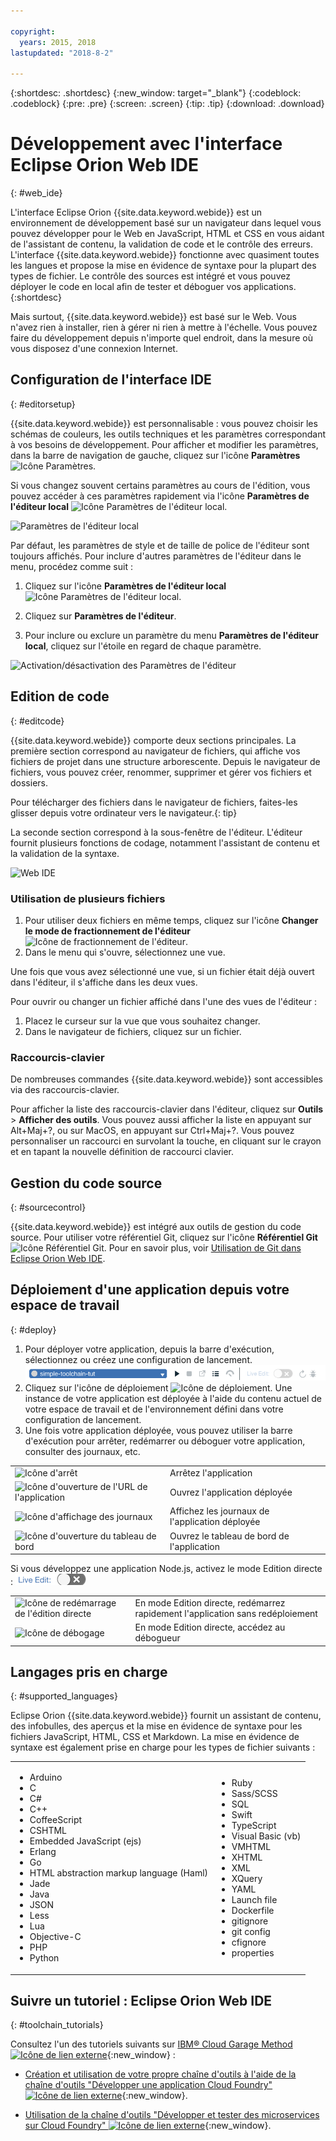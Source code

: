 ```yaml
---

copyright:
  years: 2015, 2018
lastupdated: "2018-8-2"

---
```


{:shortdesc: .shortdesc}
{:new_window: target="_blank"}
{:codeblock: .codeblock}
{:pre: .pre}
{:screen: .screen}
{:tip: .tip}
{:download: .download}

# Développement avec l'interface Eclipse Orion Web IDE
{: #web_ide}

L'interface Eclipse Orion {{site.data.keyword.webide}} est un environnement de développement basé sur un navigateur dans lequel vous pouvez développer pour le Web en JavaScript, HTML et CSS en vous aidant de l'assistant de contenu, la validation de code et le contrôle des erreurs. L'interface {{site.data.keyword.webide}} fonctionne avec quasiment toutes les langues et propose la mise en évidence de syntaxe pour la plupart des types de fichier. Le contrôle des sources est intégré et vous pouvez déployer le code en local afin de tester et déboguer vos applications.
{:shortdesc}

Mais surtout, {{site.data.keyword.webide}} est basé sur le Web. Vous n'avez rien à installer, rien à gérer ni rien à mettre à l'échelle. Vous pouvez faire du développement depuis n'importe quel endroit, dans la mesure où vous disposez d'une connexion Internet.

## Configuration de l'interface IDE
{: #editorsetup}

{{site.data.keyword.webide}} est personnalisable : vous pouvez choisir les schémas de couleurs, les outils techniques et les paramètres correspondant à vos besoins de développement. Pour afficher et modifier les paramètres, dans la barre de navigation de gauche, cliquez sur l'icône **Paramètres** <img class="inline" src="images/webide_settings_icon_light_small.png"  alt="Icône Paramètres">.

Si vous changez souvent certains paramètres au cours de l'édition, vous pouvez accéder à ces paramètres rapidement via l'icône **Paramètres de l'éditeur local**
<img class="inline" src="images/webide_local_settings_icon_light_small.png"  alt="Icône Paramètres de l'éditeur local">.

![Paramètres de l'éditeur local](images/webide_local_editor_settings_light.png)

Par défaut, les paramètres de style et de taille de police de l'éditeur sont toujours affichés. Pour inclure d'autres paramètres de l'éditeur dans le menu, procédez comme suit :

1. Cliquez sur l'icône **Paramètres de l'éditeur local** <img class="inline" src="images/webide_local_settings_icon_light_small.png"  alt="Icône Paramètres de l'éditeur local">.

2. Cliquez sur **Paramètres de l'éditeur**.

3. Pour inclure ou exclure un paramètre du menu **Paramètres de l'éditeur local**, cliquez sur l'étoile en regard de chaque paramètre.

![Activation/désactivation des Paramètres de l'éditeur](images/webide_editor_settings_toggle_light.png)


## Edition de code
{: #editcode}

{{site.data.keyword.webide}} comporte deux sections principales. La première section correspond au navigateur de fichiers, qui affiche vos fichiers de projet dans une structure arborescente. Depuis le navigateur de fichiers, vous pouvez créer, renommer, supprimer et gérer vos fichiers et dossiers.

Pour télécharger des fichiers dans le navigateur de fichiers, faites-les glisser depuis votre ordinateur vers le navigateur.{: tip}

La seconde section correspond à la sous-fenêtre de l'éditeur. L'éditeur fournit plusieurs fonctions de codage, notamment l'assistant de contenu et la validation de la syntaxe.

![Web IDE](images/webide_light.png)

### Utilisation de plusieurs fichiers
1. Pour utiliser deux fichiers en même temps, cliquez sur l'icône **Changer le mode de fractionnement de l'éditeur**
<img class="inline" src="images/webide_split_editor_icon_light_small.png"  alt="Icône de fractionnement de l'éditeur">.
2. Dans le menu qui s'ouvre, sélectionnez une vue.

 Une fois que vous avez sélectionné une vue, si un fichier était déjà ouvert dans l'éditeur, il s'affiche dans les deux vues.

 Pour ouvrir ou changer un fichier affiché dans l'une des vues de l'éditeur :
 1. Placez le curseur sur la vue que vous souhaitez changer.
 2. Dans le navigateur de fichiers, cliquez sur un fichier.

### Raccourcis-clavier
De nombreuses commandes {{site.data.keyword.webide}} sont accessibles via des raccourcis-clavier.

Pour afficher la liste des raccourcis-clavier dans l'éditeur, cliquez sur **Outils** > **Afficher des outils**. Vous pouvez aussi afficher la liste en appuyant sur Alt+Maj+?, ou sur MacOS, en appuyant sur Ctrl+Maj+?. Vous pouvez personnaliser un raccourci en survolant la touche, en cliquant sur le crayon et en tapant la nouvelle définition de raccourci clavier.

## Gestion du code source
{: #sourcecontrol}

{{site.data.keyword.webide}} est intégré aux outils de gestion du code source. Pour utiliser votre référentiel Git, cliquez sur l'icône **Référentiel Git**
<img class="inline" src="images/webide_git_icon_light_small.png"  alt="Icône Référentiel Git">.  Pour en savoir plus, voir [Utilisation de Git dans Eclipse Orion Web IDE](/docs/services/ContinuousDelivery/git_web_ide.html#git_web_ide).

## Déploiement d'une application depuis votre espace de travail
{: #deploy}

1. Pour déployer votre application, depuis la barre d'exécution, sélectionnez ou créez une configuration de lancement.
   ![Barre d'exécution](images/webide_runbar_light.png)   
1. Cliquez sur l'icône de déploiement <img class="inline" src="images/webide_deploy_button_light_small.png"  alt="Icône de déploiement">. Une instance de votre application est déployée à l'aide du contenu actuel de votre espace de travail et de l'environnement défini dans votre configuration de lancement.
2. Une fois votre application déployée, vous pouvez utiliser la barre d'exécution pour arrêter, redémarrer ou déboguer votre application, consulter des journaux, etc.

<table role="presentation">
<tr><td><img src="./images/stop_button.png"  alt="Icône d'arrêt"></td><td>Arrêtez l'application</td></tr>
<tr><td> <img src="./images/open_app_url.png"  alt="Icône d'ouverture de l'URL de l'application"></td><td> Ouvrez l'application déployée</td></tr>
<tr><td><img src="./images/view_logs.png"  alt="Icône d'affichage des journaux"></td><td>Affichez les journaux de l'application déployée</td></tr>
<tr><td><img src="./images/open_dashboard.png"  alt="Icône d'ouverture du tableau de bord"></td><td>Ouvrez le tableau de bord de l'application</td></tr>
</table>

Si vous développez une application Node.js, activez le mode Edition directe : <img  src="./images/enable_live_edit.png"  alt="Curseur d'activation de l'édition directe">

<table role="presentation"><tr><td><img src="./images/live_edit_restart.png"  alt="Icône de redémarrage de l'édition directe"></td><td>En mode Edition directe, redémarrez rapidement l'application sans redéploiement</td></tr>
<tr><td> <img src="./images/debug_icon.png"  alt="Icône de débogage"></td>
<td>En mode Edition directe, accédez au débogueur
</td></tr>
</table>

<!-- 3/6/2016: bl commands don't work with V2/CD
## Editing outside of the {{site.data.keyword.webide}}
{: #editlocal}

To use an editor besides the {{site.data.keyword.webide}}, set up {{site.data.keyword.Bluemix_live}} so that you can work directly with your project files in any tool. {{site.data.keyword.Bluemix_live_notm}} is a command-line application that synchronizes the changes in your local file system with your cloud workspace in {{site.data.keyword.Bluemix_short}}.

### Before you begin

Download and install the [{{site.data.keyword.Bluemix_live_notm}} command-line interface ![External link icon](../../icons/launch-glyph.svg "External link icon")](http://livesyncdownload.ng.bluemix.net){: new_window}.

### Synchronizing your local environment with {{site.data.keyword.Bluemix_notm}}
{: #edit_local_download}

1. Open a command-line window.
2. Sign in to {{site.data.keyword.Bluemix_notm}}:

	```
	bl login
	```
	{: pre}

3. When you are prompted, enter your IBMid and password.
4. View a list of your {{site.data.keyword.Bluemix_notm}} projects:

	```
	bl projects
	```
	{: pre}

4. Synchronize your local environment with your project on {{site.data.keyword.Bluemix_notm}}:

	```
	bl sync projectName
	```
	{: pre}

where `projectName` is your {{site.data.keyword.Bluemix_notm}} app's name.

When you are finished editing, enter `q` to end synchronization.

### Enabling the Desktop Sync feature to edit code locally

The Desktop Sync feature is like Live Edit mode for the command line. You need the Desktop Sync feature to debug on the command line.
1. In another command-line window, enable the Desktop Sync feature:

	```
	cd localDirectory
	bl start
	```
	{: codeblock}

2. Use the launch configuration that you created in the {{site.data.keyword.webide}}. After you select the launch configuration, the Desktop Sync feature is enabled in your local environment. In the command-line window that you just opened, you can view the app's URL, the debug URL, the manage URL, and view the {{site.data.keyword.Bluemix_live_notm}} state.

3. Refresh the browser and verify that you can see the changes that you saved to static files in the local workspace.

### Disabling the Desktop Sync feature

1. In the second command-line window, enter `bl stop`.
2. In the first command-line window, enter `q`.

-->

## Langages pris en charge
{: #supported_languages}

Eclipse Orion {{site.data.keyword.webide}} fournit un assistant de contenu, des infobulles, des aperçus et la mise en évidence de syntaxe pour les fichiers JavaScript, HTML, CSS et Markdown. La mise en évidence de syntaxe est également prise en charge pour les types de fichier suivants :

<table role="presentation">
<tr>
<td>
<ul><li>Arduino
</li><li>C</li>
<li>C#
</li><li>C++
</li><li>CoffeeScript
</li><li>CSHTML
</li><li>Embedded JavaScript (ejs)
</li><li>Erlang
</li><li>Go
</li><li>HTML abstraction markup language (Haml)
</li><li>Jade
</li><li>Java
</li><li>JSON
</li><li>Less  
</li><li>Lua  
</li><li>Objective-C
</li><li>PHP
</li><li>Python</li></ul>
</td>
<td>
<ul><li>Ruby
</li><li>Sass/SCSS
</li><li>SQL
</li><li>Swift
</li><li>TypeScript
</li><li>Visual Basic (vb)
</li><li>VMHTML
</li><li>XHTML
</li><li>XML
</li><li>XQuery
</li><li>YAML
</li><li>Launch file 	
</li><li>Dockerfile
</li><li>gitignore
</li><li>git config
</li><li>cfignore
</li><li>properties
</li></ul>
</td>
</tr>
</table>

## Suivre un tutoriel : Eclipse Orion Web IDE
{: #toolchain_tutorials}

Consultez l'un des tutoriels suivants sur [IBM&reg; Cloud Garage Method ![Icône de lien externe](../../icons/launch-glyph.svg "Icône de lien externe")](https://www.ibm.com/cloud/garage){:new_window} :

  * [Création et utilisation de votre propre chaîne d'outils à l'aide de la chaîne d'outils "Développer une application Cloud Foundry"![Icône de lien externe](../../icons/launch-glyph.svg "Icône de lien externe")](https://www.ibm.com/cloud/garage/tutorials/introduce-develop-cloud-foundry-app-toolchain){:new_window}.

  * [Utilisation de la chaîne d'outils "Développer et tester des microservices sur Cloud Foundry" ![Icône de lien externe](../../icons/launch-glyph.svg "Icône de lien externe")](https://www.ibm.com/cloud/garage/tutorials/use-develop-test-microservices-on-cloud-foundry-toolchain){:new_window}.
